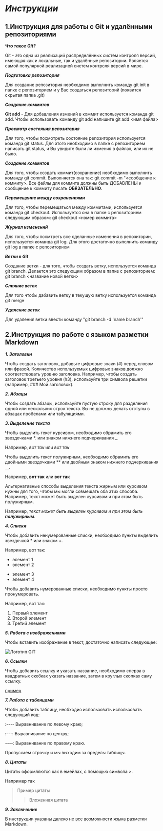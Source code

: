 # **_Инструкции_**

## **1.Инструкция для работы с Git и удалёнными репозиториями**

__*Что такое Git?*__

Git - это одна из реализаций распределённых систем контроля версий, имеющая как и локальные, так и удалённые репозитории. Является самой популярной реализацией систем контроля версий в мире.

__*Подготовка репозитория*__

Для создание репозитория необходимо выполнить команду git init в папке с репозиторием и у Вас создаться репозиторий (появится скрытая папка .git)

__*Создание коммитов*__

**Git add** - Для добавления измений в коммит используется команда git add. Чтобы использовать команду git add напишите git add <имя файла>

__*Просмотр состояния репозитория*__

Для того, чтобы посмотреть состояние репозитория используется команда git status. Для этого необходимо в папке с репозиторием написать git status, и Вы увидите были ли измения в файлах, или их не было.

__*Создание коммитов*__

Для того, чтобы создать коммит(сохранение) необходимо выполнить команду git commit. Выполняется она так: git commit -m "<сообщение к коммиту>. Все файлы для коммита должны быть ДОБАВЛЕНЫ и сообщение к коммиту писать **ОБЯЗАТЕЛЬНО**.

__*Перемещение между сохранениями*__

Для того, чтобы перемещаться между коммитами, используется команда git checkout. Используется она в папке с репозиторием следующим образом: git checkout <номер коммита>

__*Журнал изменений*__

Для того, чтобы посмтреть все сделанные изменения в репозитории, используется команда git log. Для этого достаточно выполнить команду git log в папке с репозиторием

__*Ветки в Git*__

Создание ветки - для того, чтобы создать ветку, используется команда git branch. Делается это следующим образом в папке с репозиторием: git branch <название новой ветки>

__*Слияние веток*__

Для того чтобы дабавить ветку в текущую ветку используется команда git merge

__*Удаление веток*__

Для удаления ветки ввести команду "git branch -d 'name branch'"

## **2.Инструкция по работе с языком разметки Markdown**

__*1. Заголовки*__

Чтобы создать заголовок, добавьте цифровые знаки (#) перед словом или фразой. Количество используемых цифровых знаков должно соответствовать уровню заголовка. Например, чтобы создать заголовок третьего уровня (h3), используйте три символа решетки (например, ### Мой заголовок).

__*2. Абзацы*__

Чтобы создать абзацы, используйте пустую строку для разделения одной или нескольких строк текста. Вы не должны делать отступы в абзацах пробелами или табуляциями.

__*3. Выделение текста*__

Чтобы выделить текст курсивом, необходимо обрамить его звездочками *. или знаком нижнего подчеркивания _. 

Например, *вот так* или _вот так_

Чтобы выделить текст полужирным, необходимо обрамить его двойными звездочками ** или двойным знаком нижнего подчеркивания __.

Например, **вот так** или __вот так__

Альтернативные способы выделения текста жирным или курсивом нужны для того, чтобы мы могли совмещать оба этих способа. Например, текст может быть выделен курсивом и при этом быть полужирным.

Например, _текст может быть выделен курсивом и при этом быть **полужирным**._

__*4. Списки*__

Чтобы добавить ненумерованные списки, необходимо пункты выделить звездочкой * или знаком +.

Например, вот так:

* элемент 1
* элемент 2
+ элемент 3
+ элемент 4

Чтобы добавить нумерованные списки, необходимо пункты просто пронумеровать.

Например, вот так:

1. Первый элемент
2. Второй элемент
3. Третий элемент


__*5. Работа с изображениями*__

Чтобы вставить изображение в текст, достаточно написать следующее:

![Логотип GIT](%D0%BB%D0%BE%D0%B3%D0%BE%D1%82%D0%B8%D0%BF.png)

__*6. Ссылки*__

Чтобы добавить ссылку и указать название, необходимо сперва в квадратных скобках указать название, затем в круглых скопках саму ссылку.

[пример](https://gist.github.com/Jekins/2bf2d0638163f1294637)

__*7. Работа с таблицами*__

Чтобы добавить таблицу, необходио использовать использовать следующий код:

:---- Выравнивание по левому краю;

:---: Выравнивание по центру;

----: Выравнивание по правому краю.

Пропускаем строчку и мы выходим за пределы таблицы.

__*8. Цитаты*__

Цитаты оформляются как в емейлах, с помощью символа >.

Например так 

>  Пример цитаты
>> Вложенная цитата


__*9. Заключение*__

В инструкции указаны далеко не все возможности языка разметки Markdown.


